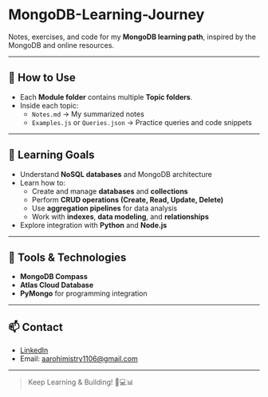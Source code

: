 # MongoDB-Learning-Journey  
Notes, exercises, and code for my **MongoDB learning path**, inspired by the MongoDB and online resources.

---

## 📖 How to Use

- Each **Module folder** contains multiple **Topic folders**.  
- Inside each topic:  
  - `Notes.md` → My summarized notes  
  - `Examples.js` or `Queries.json` → Practice queries and code snippets  

---

## 🚀 Learning Goals

- Understand **NoSQL databases** and MongoDB architecture  
- Learn how to:  
  - Create and manage **databases** and **collections**  
  - Perform **CRUD operations (Create, Read, Update, Delete)**  
  - Use **aggregation pipelines** for data analysis  
  - Work with **indexes**, **data modeling**, and **relationships**  
- Explore integration with **Python** and **Node.js**  

---

## 🧠 Tools & Technologies

- **MongoDB Compass**   
- **Atlas Cloud Database**  
- **PyMongo** for programming integration  

---

## 📫 Contact

- [LinkedIn](https://www.linkedin.com/in/aarohi-mistry-715713219)  
- Email: aarohimistry1106@gmail.com  

---

> Keep Learning & Building! 🍃💻📊

